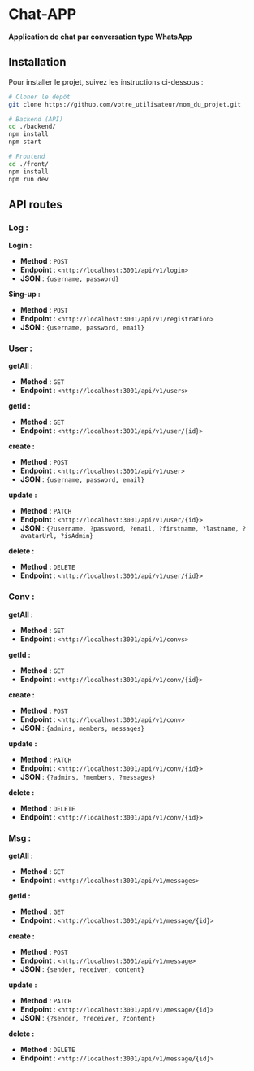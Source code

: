 # Chat-APP

**Application de chat par conversation type WhatsApp**

## Installation

Pour installer le projet, suivez les instructions ci-dessous :

```bash
# Cloner le dépôt
git clone https://github.com/votre_utilisateur/nom_du_projet.git

# Backend (API)
cd ./backend/
npm install
npm start

# Frontend
cd ./front/
npm install
npm run dev
```

## API routes

### Log :

**Login :**
- **Method** : `POST`
- **Endpoint** : `<http://localhost:3001/api/v1/login>`
- **JSON** : `{username, password}`

**Sing-up :**
- **Method** : `POST`
- **Endpoint** : `<http://localhost:3001/api/v1/registration>`
- **JSON** : `{username, password, email}`

### User :

**getAll :**
- **Method** : `GET`
- **Endpoint** : `<http://localhost:3001/api/v1/users>`

**getId :**
- **Method** : `GET`
- **Endpoint** : `<http://localhost:3001/api/v1/user/{id}>`

**create :**
- **Method** : `POST`
- **Endpoint** : `<http://localhost:3001/api/v1/user>`
- **JSON** : `{username, password, email}`

**update :**
- **Method** : `PATCH`
- **Endpoint** : `<http://localhost:3001/api/v1/user/{id}>`
- **JSON** : `{?username, ?password, ?email, ?firstname, ?lastname, ?avatarUrl, ?isAdmin}`

**delete :**
- **Method** : `DELETE`
- **Endpoint** : `<http://localhost:3001/api/v1/user/{id}>`

### Conv :

**getAll :**
- **Method** : `GET`
- **Endpoint** : `<http://localhost:3001/api/v1/convs>`

**getId :**
- **Method** : `GET`
- **Endpoint** : `<http://localhost:3001/api/v1/conv/{id}>`

**create :**
- **Method** : `POST`
- **Endpoint** : `<http://localhost:3001/api/v1/conv>`
- **JSON** : `{admins, members, messages}`

**update :**
- **Method** : `PATCH`
- **Endpoint** : `<http://localhost:3001/api/v1/conv/{id}>`
- **JSON** : `{?admins, ?members, ?messages}`

**delete :**
- **Method** : `DELETE`
- **Endpoint** : `<http://localhost:3001/api/v1/conv/{id}>`

### Msg :

**getAll :**
- **Method** : `GET`
- **Endpoint** : `<http://localhost:3001/api/v1/messages>`

**getId :**
- **Method** : `GET`
- **Endpoint** : `<http://localhost:3001/api/v1/message/{id}>`

**create :**
- **Method** : `POST`
- **Endpoint** : `<http://localhost:3001/api/v1/message>`
- **JSON** : `{sender, receiver, content}`

**update :**
- **Method** : `PATCH`
- **Endpoint** : `<http://localhost:3001/api/v1/message/{id}>`
- **JSON** : `{?sender, ?receiver, ?content}`

**delete :**
- **Method** : `DELETE`
- **Endpoint** : `<http://localhost:3001/api/v1/message/{id}>`
